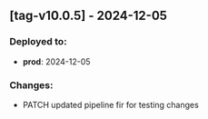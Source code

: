 
## [tag-v10.0.5] - 2024-12-05
### Deployed to:
- **prod**: 2024-12-05
### Changes:
- PATCH updated pipeline fir for testing changes


